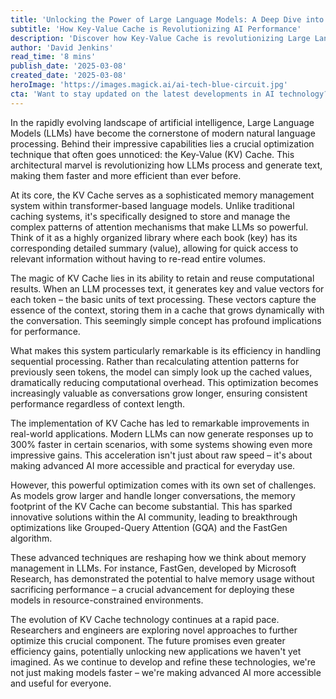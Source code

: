 ```yaml
---
title: 'Unlocking the Power of Large Language Models: A Deep Dive into KV Cache'
subtitle: 'How Key-Value Cache is Revolutionizing AI Performance'
description: 'Discover how Key-Value Cache is revolutionizing Large Language Models, making AI faster and more efficient. Learn about this crucial optimization technique that\'s transforming natural language processing and enabling new possibilities in AI applications.'
author: 'David Jenkins'
read_time: '8 mins'
publish_date: '2025-03-08'
created_date: '2025-03-08'
heroImage: 'https://images.magick.ai/ai-tech-blue-circuit.jpg'
cta: 'Want to stay updated on the latest developments in AI technology? Follow us on LinkedIn for more insights into groundbreaking innovations like KV Cache and other AI advancements that are shaping our future.'
---
```


In the rapidly evolving landscape of artificial intelligence, Large Language Models (LLMs) have become the cornerstone of modern natural language processing. Behind their impressive capabilities lies a crucial optimization technique that often goes unnoticed: the Key-Value (KV) Cache. This architectural marvel is revolutionizing how LLMs process and generate text, making them faster and more efficient than ever before.

At its core, the KV Cache serves as a sophisticated memory management system within transformer-based language models. Unlike traditional caching systems, it's specifically designed to store and manage the complex patterns of attention mechanisms that make LLMs so powerful. Think of it as a highly organized library where each book (key) has its corresponding detailed summary (value), allowing for quick access to relevant information without having to re-read entire volumes.

The magic of KV Cache lies in its ability to retain and reuse computational results. When an LLM processes text, it generates key and value vectors for each token – the basic units of text processing. These vectors capture the essence of the context, storing them in a cache that grows dynamically with the conversation. This seemingly simple concept has profound implications for performance.

What makes this system particularly remarkable is its efficiency in handling sequential processing. Rather than recalculating attention patterns for previously seen tokens, the model can simply look up the cached values, dramatically reducing computational overhead. This optimization becomes increasingly valuable as conversations grow longer, ensuring consistent performance regardless of context length.

The implementation of KV Cache has led to remarkable improvements in real-world applications. Modern LLMs can now generate responses up to 300% faster in certain scenarios, with some systems showing even more impressive gains. This acceleration isn't just about raw speed – it's about making advanced AI more accessible and practical for everyday use.

However, this powerful optimization comes with its own set of challenges. As models grow larger and handle longer conversations, the memory footprint of the KV Cache can become substantial. This has sparked innovative solutions within the AI community, leading to breakthrough optimizations like Grouped-Query Attention (GQA) and the FastGen algorithm.

These advanced techniques are reshaping how we think about memory management in LLMs. For instance, FastGen, developed by Microsoft Research, has demonstrated the potential to halve memory usage without sacrificing performance – a crucial advancement for deploying these models in resource-constrained environments.

The evolution of KV Cache technology continues at a rapid pace. Researchers and engineers are exploring novel approaches to further optimize this crucial component. The future promises even greater efficiency gains, potentially unlocking new applications we haven't yet imagined. As we continue to develop and refine these technologies, we're not just making models faster – we're making advanced AI more accessible and useful for everyone.